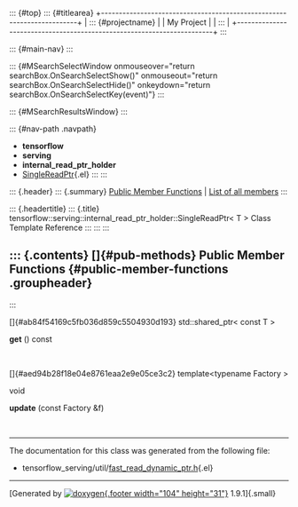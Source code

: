 ::: {#top}
::: {#titlearea}
+-----------------------------------------------------------------------+
| ::: {#projectname}                                                    |
| My Project                                                            |
| :::                                                                   |
+-----------------------------------------------------------------------+
:::

::: {#main-nav}
:::

::: {#MSearchSelectWindow onmouseover="return searchBox.OnSearchSelectShow()" onmouseout="return searchBox.OnSearchSelectHide()" onkeydown="return searchBox.OnSearchSelectKey(event)"}
:::

::: {#MSearchResultsWindow}
:::

::: {#nav-path .navpath}
-   **tensorflow**
-   **serving**
-   **internal\_read\_ptr\_holder**
-   [SingleReadPtr](classtensorflow_1_1serving_1_1internal__read__ptr__holder_1_1SingleReadPtr.html){.el}
:::
:::

::: {.header}
::: {.summary}
[Public Member Functions](#pub-methods) \| [List of all
members](classtensorflow_1_1serving_1_1internal__read__ptr__holder_1_1SingleReadPtr-members.html)
:::

::: {.headertitle}
::: {.title}
tensorflow::serving::internal\_read\_ptr\_holder::SingleReadPtr\< T \>
Class Template Reference
:::
:::
:::

::: {.contents}
[]{#pub-methods} Public Member Functions {#public-member-functions .groupheader}
----------------------------------------
:::

[]{#ab84f54169c5fb036d859c5504930d193} std::shared\_ptr\< const T \> 

**get** () const

 

[]{#aed94b28f18e04e8761eaa2e9e05ce3c2} template\<typename Factory \>

void 

**update** (const Factory &f)

 

------------------------------------------------------------------------

The documentation for this class was generated from the following file:

-   tensorflow\_serving/util/[fast\_read\_dynamic\_ptr.h](fast__read__dynamic__ptr_8h_source.html){.el}

------------------------------------------------------------------------

[Generated by [![doxygen](doxygen.svg){.footer width="104"
height="31"}](https://www.doxygen.org/index.html) 1.9.1]{.small}

